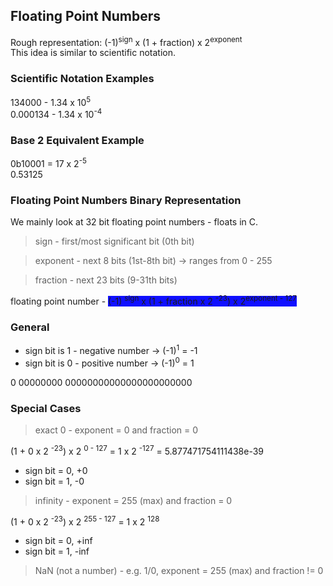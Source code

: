 ## Floating Point Numbers

Rough representation: (-1)<sup>sign</sup> x (1 + fraction) x 2<sup>exponent</sup> \
This idea is similar to scientific notation.

### Scientific Notation Examples

134000 - 1.34 x 10<sup>5</sup> \
0.000134 - 1.34 x 10<sup>-4</sup>

### Base 2 Equivalent Example

0b10001 = 17 x 2<sup>-5</sup> \
0.53125

### Floating Point Numbers Binary Representation

We mainly look at 32 bit floating point numbers - floats in C.

> sign - first/most significant bit (0th bit)

> exponent - next 8 bits (1st-8th bit) -> ranges from 0 - 255

> fraction - next 23 bits (9-31th bits)

floating point number - <span style="background-color: #0F0FFF"> (-1) <sup>sign</sup> x (1 + fraction x 2 <sup>-23</sup>) x 2<sup>exponent - 127</sup>  </span>

### General
- sign bit is 1 - negative number -> (-1)<sup>1</sup> = -1
- sign bit is 0 - positive number -> (-1)<sup>0</sup> = 1

0 00000000 00000000000000000000000

### Special Cases

> exact 0 - exponent = 0 and fraction = 0

(1 + 0 x 2 <sup>-23</sup>) x 2 <sup>0 - 127</sup>
= 1 x 2 <sup>-127</sup> = 5.877471754111438e-39
  - sign bit = 0, +0
  - sign bit = 1, -0

> infinity - exponent = 255 (max) and fraction = 0

(1 + 0 x 2 <sup>-23</sup>) x 2 <sup>255 - 127</sup>
= 1 x 2 <sup>128</sup>
  - sign bit = 0, +inf
  - sign bit = 1, -inf

> NaN (not a number) - e.g. 1/0, exponent = 255 (max) and fraction != 0
